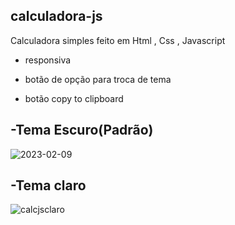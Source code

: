 ## calculadora-js
Calculadora simples feito em Html , Css , Javascript
<br>
- responsiva

- botão de opção para troca de tema

- botão copy to clipboard



## -Tema Escuro(Padrão)
![2023-02-09](https://user-images.githubusercontent.com/122037079/217711841-56d1da58-e1e8-407c-adb0-ef2ad6d89c4c.png)



## -Tema claro

![calcjsclaro](https://user-images.githubusercontent.com/122037079/217712364-b711d260-19b7-4856-889b-7cb13580e12a.png)

